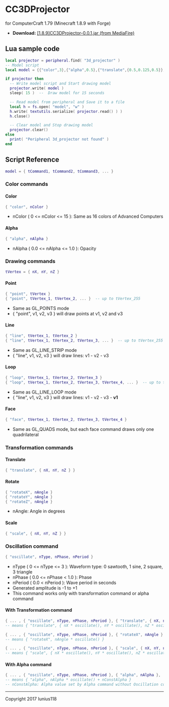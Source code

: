# CC3DProjector
for ComputerCraft 1.79 (Minecraft 1.8.9 with Forge)

+ **Download:** [[1.8.9]CC3DProjector-0.0.1.jar (from MediaFire)](http://www.mediafire.com/file/858qvuzj4uc966j/%5B1.8.9%5DCC3DProjector-0.0.1.jar)

## Lua sample code
```Lua
local projector = peripheral.find( "3d_projector" )
-- Model script
local model = {{"color",3},{"alpha",0.5},{"translate",{0.5,0.125,0.5}},{"oscillate",1,0,2},{"translate",{0,0.125,0}},{"oscillate",0,0,6},{"rotateY",180},{"face",{-0.41,0.333333,0.2357},{0,0.666667,0.4714},{0,1,0},{-0.41,0.666667,-0.2357}},{"face",{0,0.666667,0.4714},{0.41,0.333333,0.2357},{0.41,0.666667,-0.2357},{0,1,0}},{"face",{0.41,0.333333,0.2357},{0,0,0},{0,0.333333,-0.4714},{0.41,0.666667,-0.2357}},{"face",{0,0,0},{-0.41,0.333333,0.2357},{-0.41,0.666667,-0.2357},{0,0.333333,-0.4714}},{"face",{-0.41,0.666667,-0.2357},{0,1,0},{0.41,0.666667,-0.2357},{0,0.333333,-0.4714}},{"face",{0,0,0},{0.41,0.333333,0.2357},{0,0.666667,0.4714},{-0.41,0.333333,0.2357}}}

if projector then
  -- Write model script and Start drawing model
  projector.write( model )
  sleep( 15 )  --  Draw model for 15 seconds

  -- Read model from peripheral and Save it to a file
  local h = fs.open( "model", "w" )
  h.write( textutils.serialize( projector.read() ) )
  h.close()

  -- Clear model and Stop drawing model
  projector.clear()
else
  print( "Peripheral 3d_projector not found" )
end
```


## Script Reference
```Lua
model = { tCommand1, tCommand2, tCommand3, ... }
```
### Color commands
#### Color
```Lua
{ "color", nColor }
```
* nColor ( 0 <= nColor <= 15 ): Same as 16 colors of Advanced Computers

#### Alpha
```Lua
{ "alpha", nAlpha }
```
* nAlpha ( 0.0 <= nAlpha <= 1.0 ): Opacity

### Drawing commands
```Lua
tVertex = { nX, nY, nZ }
```
#### Point
```Lua
{ "point", tVertex }
{ "point", tVertex_1, tVertex_2, ... }  -- up to tVertex_255
```
* Same as GL_POINTS mode
* { "point", v1, v2, v3 } will draw points at v1, v2 and v3

#### Line
```Lua
{ "line", tVertex_1, tVertex_2 }
{ "line", tVertex_1, tVertex_2, tVertex_3, ... }  -- up to tVertex_255
```
* Same as GL_LINE_STRIP mode
* { "line", v1, v2, v3 } will draw lines: v1 - v2 - v3

#### Loop
```Lua
{ "loop", tVertex_1, tVertex_2, tVertex_3 }
{ "loop", tVertex_1, tVertex_2, tVertex_3, tVertex_4, ... }  -- up to tVertex_255
```
* Same as GL_LINE_LOOP mode
* { "line", v1, v2, v3 } will draw lines: v1 - v2 - v3 - **v1**

#### Face
```Lua
{ "face", tVertex_1, tVertex_2, tVertex_3, tVertex_4 }
```
* Same as GL_QUADS mode, but each face command draws only one quadrilateral

### Transformation commands
#### Translate
```Lua
{ "translate", { nX, nY, nZ } }
```

#### Rotate
```Lua
{ "rotateX", nAngle }
{ "rotateY", nAngle }
{ "rotateZ", nAngle }
```
* nAngle: Angle in degrees

#### Scale
```Lua
{ "scale", { nX, nY, nZ } }
```

### Oscillation command
```Lua
{ "oscillate", nType, nPhase, nPeriod }
```
* nType ( 0 <= nType <= 3 ): Waveform type: 0 sawtooth, 1 sine, 2 square, 3 triangle
* nPhase ( 0.0 <= nPhase < 1.0 ): Phase
* nPeriod ( 0.0 < nPeriod ): Wave period in seconds
* Generated amplitude is -1 to +1
* This command works only with transformation command or alpha command

#### With Transformation command
```Lua
{ ... , { "oscillate", nType, nPhase, nPeriod }, { "translate", { nX, nY, nZ } }, ... }
-- means { "translate", { nX * oscillate(), nY * oscillate(), nZ * oscillate() } }

{ ... , { "oscillate", nType, nPhase, nPeriod }, { "rotateX", nAngle }, ... }
-- means { "rotateX", nAngle * oscillate() }

{ ... , { "oscillate", nType, nPhase, nPeriod }, { "scale", { nX, nY, nZ } }, ... }
-- means { "scale", { nX * oscillate(), nY * oscillate(), nZ * oscillate() } }
```

#### With Alpha command
```Lua
{ ... , { "oscillate", nType, nPhase, nPeriod }, { "alpha", nAlpha }, ... }
-- means { "alpha", nAlpha * oscillate() + nConstAlpha }
-- nConstAlpha: Alpha value set by Alpha command without Oscillation command
```

___
Copyright 2017 Iunius118
